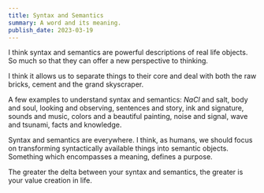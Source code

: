 ```yaml
---
title: Syntax and Semantics
summary: A word and its meaning. 
publish_date: 2023-03-19
---
```


I think syntax and semantics are powerful descriptions of real life objects. So much so that they can offer a new perspective to thinking.

I think it allows us to separate things to their core and deal with both the raw bricks, cement and the grand skyscraper.

A few examples to understand syntax and semantics: *NaCl* and salt, body and soul, looking and observing, sentences and story, ink and signature, sounds and music, colors and a beautiful painting, noise and signal, wave and tsunami, facts and knowledge. 

Syntax and semantics are everywhere. I think, as humans, we should focus on transforming syntactically available things into semantic objects. Something which encompasses a meaning, defines a purpose.

The greater the delta between your syntax and semantics, the greater is your value creation in life.
